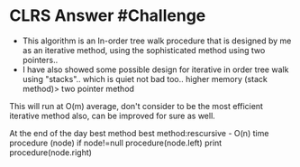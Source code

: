 # CLRS Answer #Challenge
<ul>
 <li> This algorithm is an In-order tree walk procedure that is designed by me as an iterative method, using the sophisticated method using two pointers..</li>
 <li> I have also showed some possible design for iterative in order tree walk using "stacks".. which is quiet not bad too..
higher memory (stack method)> two pointer method</li>
</ul>
 
This will run at O(m) average, don't consider to be the most efficient iterative method also, can be improved for sure as well.

At the end of the day best method best method:rescursive - O(n) time
procedure (node)
  if node!=null
      procedure(node.left)
      print
      procedure(node.right)

